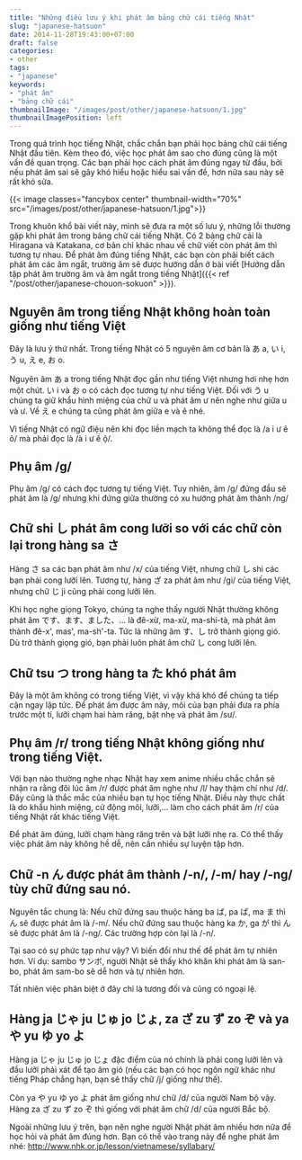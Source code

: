 ```yaml
---
title: "Những điều lưu ý khi phát âm bảng chữ cái tiếng Nhật"
slug: "japanese-hatsuon"
date: 2014-11-28T19:43:00+07:00
draft: false
categories:
- other
tags:
- "japanese"
keywords:
- "phát âm"
- "bảng chữ cái"
thumbnailImage: "/images/post/other/japanese-hatsuon/1.jpg"
thumbnailImagePosition: left
---
```


Trong quá trình học tiếng Nhật, chắc chắn bạn phải học bảng chữ cái tiếng Nhật đầu tiên. Kèm theo đó, việc học phát âm sao cho đúng cũng là một vấn đề quan trọng. Các bạn phải học cách phát âm đúng ngay từ đầu, bởi nếu phát âm sai sẽ gây khó hiểu hoặc hiểu sai vấn đề, hơn nữa sau này sẽ rất khó sửa.

<!--more-->

{{< image classes="fancybox center" thumbnail-width="70%" src="/images/post/other/japanese-hatsuon/1.jpg">}}

Trong khuôn khổ bài viết này, mình sẽ đưa ra một số lưu ý, những lỗi thường gặp khi phát âm trong bảng chữ cái tiếng Nhật. Có 2 bảng chữ cái là Hiragana và Katakana, cơ bản chỉ khác nhau về chữ viết còn phát âm thì tương tự nhau. Để phát âm đúng tiếng Nhật, các bạn còn phải biết cách phát âm các âm ngắt, trường âm sẽ được hướng dẫn ở bài viết [Hướng dẫn tập phát âm trường âm và âm ngắt trong tiếng Nhật]({{< ref "/post/other/japanese-chouon-sokuon" >}}).

## Nguyên âm trong tiếng Nhật không hoàn toàn giống như tiếng Việt

Đây là lưu ý thứ nhất. Trong tiếng Nhật có 5 nguyên âm cơ bản là あ a, い i, う u, え e, お o.

Nguyên âm あ a trong tiếng Nhật đọc gần như tiếng Việt nhưng hơi nhẹ hơn một chút. い i và お o có cách đọc tương tự như tiếng Việt. Đối với う u chúng ta giữ khẩu hình miệng của chữ u và phát âm ư nên nghe như giữa u và ư. Về え e chúng ta cũng phát âm giữa e và ê nhé.

Vì tiếng Nhật có ngữ điệu nên khi đọc liền mạch ta không thể đọc là /a i ư ê ô/ mà phải đọc là /à i ư ề ộ/.

## Phụ âm /g/

Phụ âm /g/ có cách đọc tương tự tiếng Việt. Tuy nhiên, âm /g/ đứng đầu sẽ phát âm là /g/ nhưng khi đứng giữa thường có xu hướng phát âm thành /ng/

## Chữ shi し phát âm cong lưỡi so với các chữ còn lại trong hàng sa さ 

Hàng さ sa các bạn phát âm như /x/ của tiếng Việt, nhưng chữ し shi các bạn phải cong lưỡi lên.
Tương tự, hàng ざ za phát âm như /gi/ của tiếng Việt, nhưng chữ じ ji cũng phải cong lưỡi lên.

Khi học nghe giọng Tokyo, chúng ta nghe thấy người Nhật thường không phát âm です、ます、ました、… là đê-xừ, ma-xừ, ma-shi-tà, mà phát âm thành đê-x', mas', ma-sh'-ta. Tức là những âm す、し trở thành giọng gió. Dù trở thành giọng gió, bạn phải luôn phát âm chữ し cong lưỡi lên.

## Chữ tsu つ trong hàng ta た khó phát âm

Đây là một âm không có trong tiếng Việt, vì vậy khá khó để chúng ta tiếp cận ngay lập tức. Để phát âm được âm này, môi của bạn phải đưa ra phía trước một tí, lưỡi chạm hai hàm răng, bật nhẹ và phát âm /sư/.

## Phụ âm /r/ trong tiếng Nhật không giống như trong tiếng Việt.

Với bạn nào thường nghe nhạc Nhật hay xem anime nhiều chắc chắn sẽ nhận ra rằng đôi lúc âm /r/ được phát âm nghe như /l/ hay thậm chí như /d/. Đây cũng là thắc mắc của nhiều bạn tự học tiếng Nhật. Điều này thực chất là do khẩu hình miệng, cử động môi, lưỡi,... làm cho cách phát âm /r/ của tiếng Nhật rất khác tiếng Việt.

Để phát âm đúng, lưỡi chạm hàng răng trên và bật lưỡi nhẹ ra. Có thể thấy việc phát âm này không hề dễ, nên cần nhiều sự luyện tập hơn.

## Chữ -n ん được phát âm thành /-n/, /-m/ hay /-ng/ tùy chữ đứng sau nó.

Nguyên tắc chung là: Nếu chữ đứng sau thuộc hàng ba ば, pa ぱ, ma ま thì ん sẽ được phát âm là /-m/. Nếu chữ đứng sau thuộc hàng ka か, ga が thì ん sẽ được phát âm là /-ng/. Các trường hợp còn lại là /-n/.

Tại sao có sự phức tạp như vậy? Vì biến đổi như thế để phát âm tự nhiên hơn. Ví dụ: sambo サンボ, người Nhật sẽ thấy khó khăn khi phát âm là san-bo, phát âm sam-bo sẽ dễ hơn và tự nhiên hơn.

Tất nhiên việc phân biệt ở đây chỉ là tương đối và cũng có ngoại lệ.

## Hàng ja じゃ ju じゅ jo じょ, za ざ zu ず zo ぞ và ya や yu ゆ yo よ

Hàng ja じゃ ju じゅ jo じょ đặc điểm của nó chính là phải cong lưỡi lên và đầu lưỡi phải xát để tạo âm gió (nếu các bạn có học ngôn ngữ khác như tiếng Pháp chẳng hạn, bạn sẽ thấy chữ /j/ giống như thế).

Còn ya や yu ゆ yo よ phát âm giống như chữ /d/ của người Nam bộ vậy. Hàng za ざ zu ず zo ぞ thì giống với phát âm chữ /d/ của người Bắc bộ.

Ngoài những lưu ý trên, bạn nên nghe người Nhật phát âm nhiều hơn nữa để học hỏi và phát âm đúng hơn. Bạn có thể vào trang này để nghe phát âm nhé: http://www.nhk.or.jp/lesson/vietnamese/syllabary/